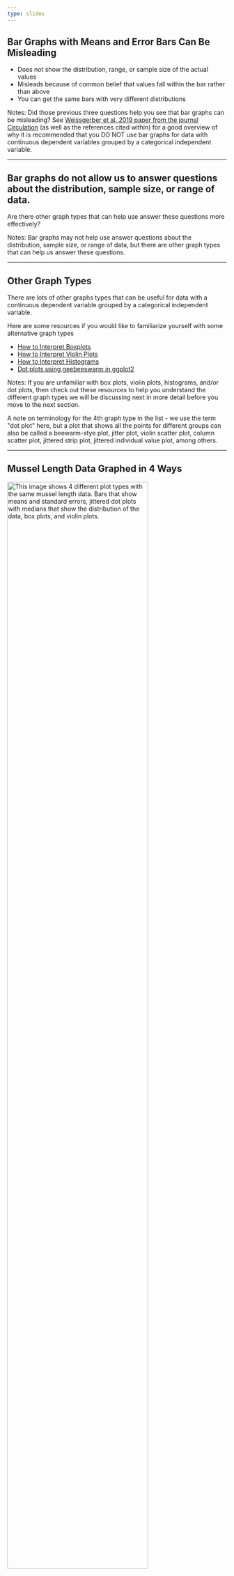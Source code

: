 ```yaml
---
type: slides
---
```


## Bar Graphs with Means and Error Bars Can Be Misleading

- Does not show the distribution, range, or sample size of the actual values
- Misleads because of common belief that values fall within the bar rather than above
- You can get the same bars with very different distributions


Notes: Did those previous three questions help you see that bar graphs can be misleading? See [Weissgerber et al. 2019 paper from the journal Circulation](https://www.ahajournals.org/doi/10.1161/CIRCULATIONAHA.118.037777) (as well as the references cited within) for a good overview of why it is recommended that you DO NOT use bar graphs for data with continuous dependent variables grouped by a categorical independent variable.


---

## Bar graphs do not allow us to answer questions about the distribution, sample size, or range of data.

Are there other graph types that can help use answer these questions more effectively?

Notes: Bar graphs may not help use answer questions about the distribution, sample size, or range of data, but there are other graph types that can help us answer these questions.

---

## Other Graph Types

There are lots of other graphs types that can be useful for data with a continuous dependent variable grouped by a categorical independent variable.

Here are some resources if you would like to familiarize yourself with some alternative graph types

- [How to Interpret Boxplots](https://www.labxchange.org/library/items/lb:LabXchange:d8863c77:html:1)
- [How to Interpret Violin Plots](https://www.labxchange.org/library/items/lb:LabXchange:46f64d7a:html:1)
- [How to Interpret Histograms](https://www.labxchange.org/library/pathway/lx-pathway:9ec0515c-d122-4ab5-85ac-c9c9c0850417/items/lx-pb:9ec0515c-d122-4ab5-85ac-c9c9c0850417:html:ad380c68)
- [Dot plots using geebeeswarm in ggplot2](https://github.com/eclarke/ggbeeswarm)


Notes: If you are unfamiliar with box plots, violin plots, histograms, and/or dot plots, then check out these resources to help you understand the different graph types we will be discussing next in more detail before you move to the next section. 

A note on terminology for the 4th graph type in the list - we use the term "dot plot" here, but a plot that shows all the points for different groups can also be called a beewarm-stye plot, jitter plot, violin scatter plot, column scatter plot, jittered strip plot, jittered individual value plot, among others. 

---

## Mussel Length Data Graphed in 4 Ways

<img src="https://raw.githubusercontent.com/dbturner/raisethebar/main/static/plots.png" alt="This image shows 4 different plot types with the same mussel length data. Bars that show means and standard errors, jittered dot plots with medians that show the distribution of the data, box plots, and violin plots. " width="80%"/>

Notes: 
(right click on the image and select "open image in new tab" if the graphs are getting cut off)

Here we see the same *Elliptio complanata* mussel length data graphed in four different ways: 

1. Bar plots showing the means and standard errors, 
2. Dot plots showing individual points jittered to show the data distribution and the median shown as the horizontal bar,
3. Box plots showing the median (middle horizontal bar), middle 50% of the data (= the interquartile range shown as the box), whiskers (reach up to 1.5 times the interquartile range from the edges of the box), and outliers (points shown outside of the whiskers), and 
4. Violin plots which show the distribution of the data as a mirrored, smoothed probability density curve. Go back to the previous slide and click on the resource links if you need help interpreting what these plots show. What are the pluses and minuses of each of these graph types?

---

## Visualizing Grouped Continuous Data
(dependent variable is continuous, independent variable(s) categorical)

- Show all points or distribution whenever possible
- Distribution of data and sample size determine which summary statistics to use 
  - Summary statistics are less reliable when sample size is small
  - Only use mean and SD if normal
  - Box plots are a useful way to show summary statistics, but don’t use box plots alone if data are multimodal 
  
Notes: Here are some key best practices to graph data that has a continuous dependent variable and one or more categorical independent variables.

---

### What Graph to Choose When You Have a Categorical Independent Variable
(adapted from [Weissgerber et al. 2019](https://doi.org/10.1161/CIRCULATIONAHA.118.037777)  by Marney Pratt, March 3, 2022)
<img src="https://raw.githubusercontent.com/dbturner/raisethebar/main/static/graph_choice.png" alt="This image shows a table to help choose a good graph type. See the slide notes for a thorough description." width="90%"/>

Notes: Here are some more in depth best practices to help you choose the best graph type

- Dot Plot shows All data points “jittered” to not overlap, with mean or median. Dot plots are best with a continuous dependent variable with very small to medium sample sizes and sample size too small to determine distribution OR any data distribution. Best practices for dot plots: jitter to make all points visible, use median (not mean) if sample size very small, only add dispersion summary stats if sample size is large enough
- Box Plot shows a box that represents the interquartile range (middle 50% of the data) with a median shown as a horizontal line within the box. Whiskers most often extend from the box up to 1.2 times the interquartile range and if points are present outside of the whiskers they are considered outliers. Best practices for box plots: use with a continuous dependent variable with medium to large sample size in each group (~20 or more, but no hard rule), only use for unimodal distributions (=one peak) and not for bimodal or multimodal data, list sample size for each group on the x-axis or give in the figure legend, make sure to specify what whiskers represent in the figure legend (as these can be defined differently)
- Violin Plot is created by taking the kernel density estimate and shows a smoothed data distribution curve (wider parts of the violin show where there is more data). Best practices for violin plots: use with a continuous dependent variable with larger sample sizes (usually around 30 or more per group, but no hard rule), list the sample size for each group on the x-axis or in the figure legend, do not include impossible values (for example, negative values when they are not possible), adjust the bandwidth and overall width as needed
- Bar Graph shows a bar with the height representing the value of a count or proportion. Best practices for bar graphs: use only with discrete data (counts or proportions) and NOT for continuous data.
- Mixed Graph showing points, box, and violin (or some other combination) to compliment the pros of the different graph types. Best used for medium to large sample sizes (~20+ but no hard rule). If data is multimodal, must show the distribution by jittered points and/or violin. If the sample size is small, emphasize points and de-emphasize parts with less certainty (e.g. summary stats). If the sample size is large, emphasize most important parts (e.g. summary stats) but de-emphasize parts that might be distracting by making more transparent

---

## Mix and Match When Needed
<img src="https://raw.githubusercontent.com/dbturner/raisethebar/main/static/mix.png" alt="This image shows a graph of the mussel lengths that mixes a violin, box, and dot plot." width="80%"/>

Notes: It can be helpful to mix and match different graph types to get the benefits of each to compliment each other. Here we have mixed a dot plot, box plot, and violin plot. The sample size for the number of mussels from each year in each river has also been added.

In this particular case, the distribution of mussel shell lengths is multimodal (several clumps), which suggests different size/age classes of mussels. 

Since we moved sediment upstream of the mussels in the Mill River, the 2016 samples are considered our "before" samples, while the other years are "after". To see a negative impact of sediment redistribution on the mussels in the Mill River, we might expect to see a decrease in mussel density or size in the Mill River (our "impact" site) compared to the Manhan River (our "control" site) after sediment is moved.

It looks like there was a better recruitment of small mussels in 2018 in the Mill River. Note the median looks slightly higher in the Manhan River than the Mill River in 2019, but there are a lot more small mussels as well as some larger mussels in the Mill River. Since we find the mussel density has increased (see Table 1 in the chapter 1 Introduction slide set) and there is a good mix of sizes of mussels (including those that are smaller and larger than in the Manhan River).  We don’t see any clear evidence of a negative impact of managing sediment upstream in Paradise Pond.

In the next chapter, we will practice using template code to make these different graphs using R